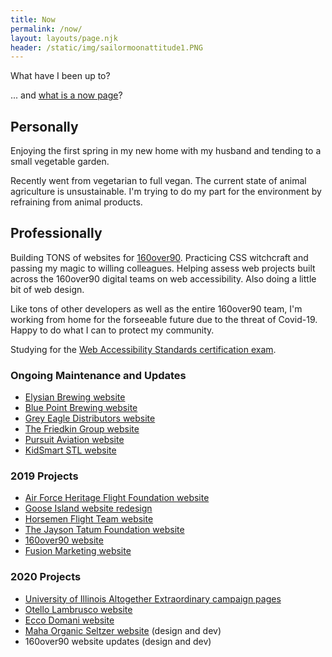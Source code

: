 ```yaml
---
title: Now
permalink: /now/
layout: layouts/page.njk
header: /static/img/sailormoonattitude1.PNG
---
```

What have I been up to?

... and [what is a now page](https://nownownow.com/about)?

## Personally

Enjoying the first spring in my new home with my husband and tending to a small vegetable garden.

Recently went from vegetarian to full vegan. The current state of animal agriculture is unsustainable. I'm trying to do my part for the environment by refraining from animal products.

## Professionally

Building TONS of websites for [160over90](https://160over90.com). Practicing CSS witchcraft and passing my magic to willing colleagues. Helping assess web projects built across the 160over90 digital teams on web accessibility. Also doing a little bit of web design.

Like tons of other developers as well as the entire 160over90 team, I'm working from home for the forseeable future due to the threat of Covid-19. Happy to do what I can to protect my community.

Studying for the [Web Accessibility Standards certification exam](https://www.accessibilityassociation.org/wascertification).

### Ongoing Maintenance and Updates

* [Elysian Brewing website](https://www.elysianbrewing.com)
* [Blue Point Brewing website](https://www.bluepointbrewing.com)
* [Grey Eagle Distributors website](https://greyeagle.com)
* [The Friedkin Group website](https://friedkin.com)
* [Pursuit Aviation website](https://pursuitaviation.com)
* [KidSmart STL website](https://kidsmartstl.org)

### 2019 Projects

* [Air Force Heritage Flight Foundation website](https://www.airforceheritageflight.org/)
* [Goose Island website redesign](https://www.gooseisland.com)
* [Horsemen Flight Team website](http://horsemenflight.com/)
* [The Jayson Tatum Foundation website](https://www.thejaysontatumfoundation.org/)
* [160over90 website](https://160over90.com)
* [Fusion Marketing website](https://www.thisisfusion.com/)

### 2020 Projects

* [University of Illinois Altogether Extraordinary campaign pages](https://www.uillinois.edu/extraordinary)
* [Otello Lambrusco website](https://www.otellolambrusco.com/)
* [Ecco Domani website](http://eccodomani.com)
* [Maha Organic Seltzer website](https://www.drinkmaha.com) (design and dev)
* 160over90 website updates (design and dev)